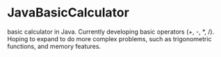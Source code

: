 # JavaBasicCalculator
basic calculator in Java. Currently developing basic operators (+, -, *, /). Hoping to expand to do more complex problems, such as trigonometric functions, and memory features.
